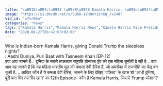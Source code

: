 ```yaml
---
title: "\u0915\u094c\u0928 \u0939\u0948 Kamala Harris, \u091c\u093f\u0938\u0938\u0947 Trump \u092a\u0930\u0947\u0936\u093e\u0928? : Aadhi Duniya, Puri Baat with Tasneen Khan (EP-12)"
image: "https://s1.dmcdn.net/v/SQ68-1VH8oYIsh6Q_/x240"
vid_id: "x7vr96m"
categories: "news"
tags: ["Kamala Harris","Kamala Harris News","Kamala Harris Vice Presidential Candidate"]
date: "2020-08-27T06:42:03+03:00"
---
```

Who is Indian-born Kamala Harris, giving Donald Trump the sleepless nights?  <br>: Aadhi Duniya, Puri Baat with Tasneem Khan (EP-12)   <br>क्या आप जानते हैं... दुनिया के सबसे ताकतवर राष्ट्रपति डोनाल्ड ट्रंप को एक महिला चुनौती दे रही है... क्या आप यह जानते हैं कि यह महिला भारतीय मूल की कमला देवी हैरिस हैं, जो अमरीका में राजनीति का केंद्र बन चुकी है.... आखिर कौन हैं ये कमला देवी हैरिस, जानने के लिए देखिए 'पत्रिका' के खास शो 'आधी दुनिया, पूरी बात विद तसनीम खान' का 12th Episode- कौन है Kamala Harris, जिससे Trump परेशान?   <br>

